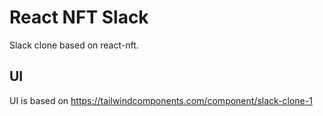 # React NFT Slack

Slack clone based on react-nft.

## UI

UI is based on https://tailwindcomponents.com/component/slack-clone-1
